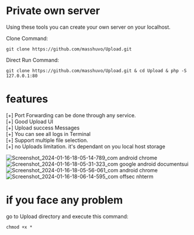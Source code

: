 # Private own server

Using these tools you can create your own server on your localhost.

Clone Command: 
```
git clone https://github.com/masshuvo/Upload.git
```

Direct Run Command: 
```
git clone https://github.com/masshuvo/Upload.git & cd Upload & php -S 127.0.0.1:80
```

# features 
[+] Port Forwarding can be done through any service. </br>
[+] Good Upload UI </br>
[+] Upload success Messages </br>
[+] You can see all logs in Terminal </br>
[+] Support multiple file selection. </br>
[+] no Uploads limitation. it's dependant on you local host storage

![Screenshot_2024-01-16-18-05-14-789_com android chrome](https://github.com/masshuvo/Upload/assets/108648096/56cd60d3-5cf7-4079-aba3-83fe758b1405)
![Screenshot_2024-01-16-18-05-31-323_com google android documentsui](https://github.com/masshuvo/Upload/assets/108648096/d2af1bbc-0dce-4a69-802a-4da5eb621264)
![Screenshot_2024-01-16-18-05-56-061_com android chrome](https://github.com/masshuvo/Upload/assets/108648096/584a2c82-064f-42f9-992f-5506fd8f3730)
![Screenshot_2024-01-16-18-06-14-595_com offsec nhterm](https://github.com/masshuvo/Upload/assets/108648096/562d3998-b5ec-4de6-aceb-625092432fc8)


# if you face any problem 
go to Upload directory and execute this command: 

```
chmod +x *
```
